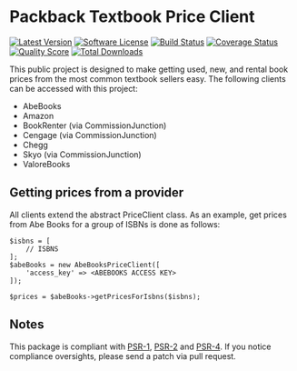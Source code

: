 # Packback Textbook Price Client

[![Latest Version](https://img.shields.io/github/release/Packback/textbook-prices.svg?style=flat-square)](https://github.com/Packback/textbook-prices/releases)
[![Software License](https://img.shields.io/badge/license-APACHE%202.0-brightgreen.svg?style=flat-square)](LICENSE.md)
[![Build Status](https://img.shields.io/travis/Packback/textbook-prices/master.svg?style=flat-square&1)](https://travis-ci.org/Packback/textbook-prices)
[![Coverage Status](https://img.shields.io/scrutinizer/coverage/g/Packback/textbook-prices.svg?style=flat-square)](https://scrutinizer-ci.com/g/Packback/textbook-prices/code-structure)
[![Quality Score](https://img.shields.io/scrutinizer/g/Packback/textbook-prices.svg?style=flat-square)](https://scrutinizer-ci.com/g/Packback/textbook-prices)
[![Total Downloads](https://img.shields.io/packagist/dt/packback/textbook-prices.svg?style=flat-square)](https://packagist.org/packages/packback/textbook-prices)

This public project is designed to make getting used, new, and rental book
prices from the most common textbook sellers easy. The following clients
can be accessed with this project:

- AbeBooks
- Amazon
- BookRenter (via CommissionJunction)
- Cengage (via CommissionJunction)
- Chegg
- Skyo (via CommissionJunction)
- ValoreBooks

## Getting prices from a provider

All clients extend the abstract PriceClient class. As an example, get prices
from Abe Books for a group of ISBNs is done as follows:

```
$isbns = [
    // ISBNS
];
$abeBooks = new AbeBooksPriceClient([
    'access_key' => <ABEBOOKS ACCESS KEY>
]);

$prices = $abeBooks->getPricesForIsbns($isbns);

```

## Notes

This package is compliant with [PSR-1][], [PSR-2][] and [PSR-4][]. If you notice compliance oversights, please send
a patch via pull request.

[PSR-1]: https://github.com/php-fig/fig-standards/blob/master/accepted/PSR-1-basic-coding-standard.md
[PSR-2]: https://github.com/php-fig/fig-standards/blob/master/accepted/PSR-2-coding-style-guide.md
[PSR-4]: https://github.com/php-fig/fig-standards/blob/master/accepted/PSR-4-autoloader.md


